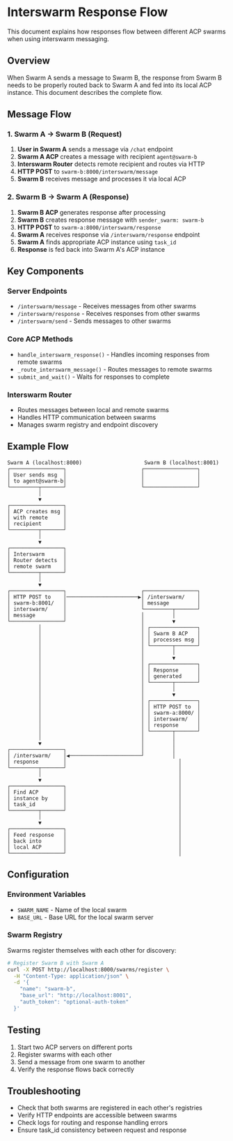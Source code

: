 # Interswarm Response Flow

This document explains how responses flow between different ACP swarms when using interswarm messaging.

## Overview

When Swarm A sends a message to Swarm B, the response from Swarm B needs to be properly routed back to Swarm A and fed into its local ACP instance. This document describes the complete flow.

## Message Flow

### 1. Swarm A → Swarm B (Request)

1. **User in Swarm A** sends a message via `/chat` endpoint
2. **Swarm A ACP** creates a message with recipient `agent@swarm-b`
3. **Interswarm Router** detects remote recipient and routes via HTTP
4. **HTTP POST** to `swarm-b:8000/interswarm/message`
5. **Swarm B** receives message and processes it via local ACP

### 2. Swarm B → Swarm A (Response)

1. **Swarm B ACP** generates response after processing
2. **Swarm B** creates response message with `sender_swarm: swarm-b`
3. **HTTP POST** to `swarm-a:8000/interswarm/response`
4. **Swarm A** receives response via `/interswarm/response` endpoint
5. **Swarm A** finds appropriate ACP instance using `task_id`
6. **Response** is fed back into Swarm A's ACP instance

## Key Components

### Server Endpoints

- `/interswarm/message` - Receives messages from other swarms
- `/interswarm/response` - Receives responses from other swarms
- `/interswarm/send` - Sends messages to other swarms

### Core ACP Methods

- `handle_interswarm_response()` - Handles incoming responses from remote swarms
- `_route_interswarm_message()` - Routes messages to remote swarms
- `submit_and_wait()` - Waits for responses to complete

### Interswarm Router

- Routes messages between local and remote swarms
- Handles HTTP communication between swarms
- Manages swarm registry and endpoint discovery

## Example Flow

```
Swarm A (localhost:8000)                    Swarm B (localhost:8001)
┌─────────────────┐                        ┌─────────────────┐
│ User sends msg  │                        │                 │
│ to agent@swarm-b│                        │                 │
└─────────┬───────┘                        └─────────────────┘
          │
          ▼
┌─────────────────┐
│ ACP creates msg │
│ with remote     │
│ recipient       │
└─────────┬───────┘
          │
          ▼
┌─────────────────┐
│ Interswarm      │
│ Router detects  │
│ remote swarm    │
└─────────┬───────┘
          │
          ▼
┌─────────────────┐                        ┌─────────────────┐
│ HTTP POST to    │───────────────────────▶│ /interswarm/    │
│ swarm-b:8001/   │                        │ message         │
│ interswarm/     │                        └─────────┬───────┘
│ message         │                        │         │
└─────────────────┘                        │         ▼
          │                                │ ┌───────────────┐
          │                                │ │ Swarm B ACP   │
          │                                │ │ processes msg │
          │                                │ └───────┬───────┘
          │                                │         │
          │                                │         ▼
          │                                │ ┌───────────────┐
          │                                │ │ Response      │
          │                                │ │ generated     │
          │                                │ └───────┬───────┘
          │                                │         │
          │                                │         ▼
          │                                │ ┌───────────────┐
          │                                │ │ HTTP POST to  │
          │                                │ │ swarm-a:8000/ │
          │                                │ │ interswarm/   │
          │                                │ │ response      │
          │                                │ └───────┬───────┘
          │                                │         │
          ▼                                │         │
┌─────────────────┐                        │         │
│ /interswarm/    │◀───────────────────────┘         │
│ response        │                                    │
└─────────┬───────┘                                    │
          │                                            │
          ▼                                            │
┌─────────────────┐                                    │
│ Find ACP        │                                    │
│ instance by     │                                    │
│ task_id         │                                    │
└─────────┬───────┘                                    │
          │                                            │
          ▼                                            │
┌─────────────────┐                                    │
│ Feed response   │                                    │
│ back into       │                                    │
│ local ACP       │                                    │
└─────────────────┘                                    │
```

## Configuration

### Environment Variables

- `SWARM_NAME` - Name of the local swarm
- `BASE_URL` - Base URL for the local swarm server

### Swarm Registry

Swarms register themselves with each other for discovery:

```bash
# Register Swarm B with Swarm A
curl -X POST http://localhost:8000/swarms/register \
  -H "Content-Type: application/json" \
  -d '{
    "name": "swarm-b",
    "base_url": "http://localhost:8001",
    "auth_token": "optional-auth-token"
  }'
```

## Testing

1. Start two ACP servers on different ports
2. Register swarms with each other
3. Send a message from one swarm to another
4. Verify the response flows back correctly

## Troubleshooting

- Check that both swarms are registered in each other's registries
- Verify HTTP endpoints are accessible between swarms
- Check logs for routing and response handling errors
- Ensure task_id consistency between request and response
